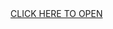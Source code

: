 <!DOCTYPE html>
<html>
  <head>
    <meta charset="UTF-8">
    <title>Visit the following link</title>
  </head>
  <body>
  <a href="https://a.vfghd.com/1442cbd6-6a35-4dbe-8c71-71301b0b9693?subID1=&affiliateID=8322&source=&subID2=">CLICK HERE TO OPEN</a>
  </body>
</html>
